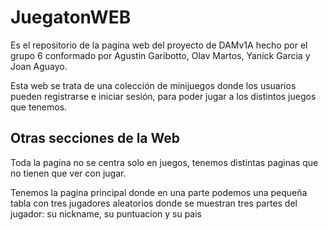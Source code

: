 # JuegatonWEB
Es el repositorio de la pagina web del proyecto de DAMv1A hecho por el grupo 6 conformado por Agustin Garibotto, Olav Martos, Yanick Garcia y Joan Aguayo.

Esta web se trata de una colección de minijuegos donde los usuarios pueden registrarse e iniciar sesión, para poder jugar a los distintos juegos que tenemos.

## Otras secciones de la Web
Toda la pagina no se centra solo en juegos, tenemos distintas paginas que no tienen que ver con jugar.

Tenemos la pagina principal donde en una parte podemos una pequeña tabla con tres jugadores aleatorios donde se muestran tres partes del jugador: su nickname, su puntuacion y su pais